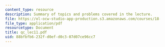 ```yaml
---
content_type: resource
description: Summary of topics and problems covered in the lecture.
file: https://ol-ocw-studio-app-production.s3.amazonaws.com/courses/18-435j-quantum-computation-fall-2003/88bfbfb6232fd0efd0c307d07ce96cc7_qc_lec11.pdf
file_type: application/pdf
resourcetype: Document
title: qc_lec11.pdf
uid: 88bfbfb6-232f-d0ef-d0c3-07d07ce96cc7
---
```

